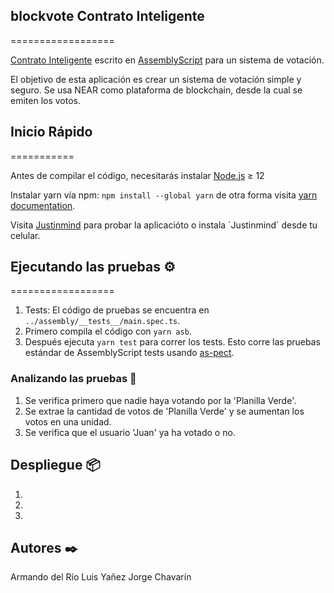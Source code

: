## blockvote Contrato Inteligente
==================

[Contrato Inteligente] escrito en [AssemblyScript] para un sistema de votación.

El objetivo de esta aplicación es crear un sistema de votación simple y seguro. Se usa NEAR como plataforma de blockchain, desde la cual se emiten los votos.


## Inicio Rápido
===========

Antes de compilar el código, necesitarás instalar [Node.js] ≥ 12

Instalar yarn vía npm: `npm install --global yarn` de otra forma visita [yarn documentation].

Visita [Justinmind] para probar la aplicacióto o instala ´Justinmind` desde tu celular.

## Ejecutando las pruebas ⚙️
==================

1. Tests: El código de pruebas se encuentra en ``../assembly/__tests__/main.spec.ts``. 
2. Primero compila el código con `yarn asb`.
3. Después ejecuta `yarn test` para correr los tests. Esto corre las pruebas estándar de AssemblyScript tests usando [as-pect].

### Analizando las pruebas  🔩

1. Se verifica primero que nadie haya votando por la 'Planilla Verde'. 
2. Se extrae la cantidad de votos de 'Planilla Verde' y se aumentan los votos en una unidad.
3. Se verifica que el usuario 'Juan' ya ha votado o no.

## Despliegue 📦

1. 
2.
3.


## Autores ✒️

Armando del Río
Luis Yañez
Jorge Chavarín

  [Contrato Inteligente]: https://docs.near.org/docs/develop/contracts/overview
  [AssemblyScript]: https://www.assemblyscript.org/
  [create-near-app]: https://github.com/near/create-near-app
  [Node.js]: https://nodejs.org/en/download/package-manager/
  [as-pect]: https://www.npmjs.com/package/@as-pect/cli
  [Justinmind]: https://www.justinmind.com/usernote/tests/68299055/68299921/68299923/index.html
  [yarn documentation]: https://classic.yarnpkg.com/lang/en/docs/install/#windows-stable
